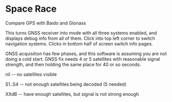 # Space Race

Compare GPS with Baido and Glonass

This turns GNSS receiver into mode with all three systems enabled, and
displays debug info from all of them. Click into top left corner to
switch navigation systems. Clicks in bottom half of screen switch info
pages.

GNSS acquisition has few phases, and this software is assuming you are
not doing a cold start. GNSS fix needs 4 or 5 satellites with
reasonable signal strength, and then holding the same place for 40 or
so seconds.

nil -- no satellites visible

S1..S4 -- not enough satellites being decoded (5 needed)

XXdB -- have enough satellites, but signal is not strong enough

